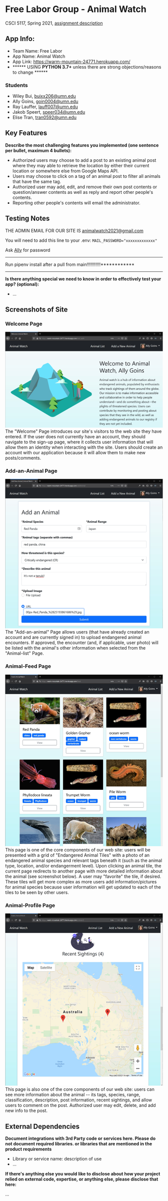 # Free Labor Group - Animal Watch

CSCI 5117, Spring 2021, [assignment description](https://canvas.umn.edu/courses/217951/pages/project-1)


## App Info:

* Team Name: Free Labor
* App Name: Animal Watch
* App Link: https://warm-mountain-24771.herokuapp.com/
* ****** USING **PYTHON 3.7+** unless there are strong objections/reasons to change ******

### Students

* Wiley Bui, buixx206@umn.edu
* Ally Goins, goin0004@umn.edu
* Ray Lauffer, lauff007@umn.edu
* Jakob Speert, speer034@umn.edu
* Elise Tran, tran0592@umn.edu

## Key Features

**Describe the most challenging features you implemented
(one sentence per bullet, maximum 4 bullets):**

* Authorized users may choose to add a post to an existing animal post where they may able to retrieve the location by either their current location or somewhere else from Google Maps API.
* Users may choose to click on a tag of an animal post to filter all animals that have the same tag.
* Authorized user may add, edit, and remove their own post contents or question/answer contents as well as reply and report other people's contents.
* Reporting other people's contents will email the administrator.

## Testing Notes

THE ADMIN EMAIL FOR OUR SITE IS animalwatch2021@gmail.com

You will need to add this line to your .env:
`MAIL_PASSWORD="xxxxxxxxxxxxx"`

Ask [Ally](goin0004@umn.edu) for password
************************
Run pipenv install after a pull from main!!!!!!!!!!!************
************************
**Is there anything special we need to know in order to effectively test your app? (optional):**

* ...

## Screenshots of Site


### Welcome Page
![Welcome page](images/mock-up/WelcomeLoggedIn.jpg "Welcome page")
The "Welcome" Page introduces our site's visitors to the web site they have entered. If the user does not currently have an account, they should navigate to the sign-up page, where it collects user information that will allow them an identity when interacting with the site. Users should create an account with our application because it will allow them to make new posts/comments. 

### Add-an-Animal Page
![Add-an-animal](images/mock-up/AddAnimal.jpg "Add-an-animal")
The "Add-an-animal" Page allows users (that have already created an account and are currently signed in) to upload endangered animal encounters. If approved, the encounter (and, if applicable, user photo) will be listed with the animal's other information when selected from the "Animal-list" Page.

### Animal-Feed Page
![Animal-Feed page](images/mock-up/Feed.jpg "Animal-feed page")
This page is one of the core components of our web site: users will be presented with a grid of "Endangered Animal Tiles" with a photo of an endangered animal species and relevant tags beneath it (such as the animal type, location, and/or endangerment level). Upon clicking an animal tile, the current page redirects to another page with more detailed information about the animal (see screenshot below). A user may "favorite" the tile, if desired. These tiles will get more complex as more users add information/pictures for animal species because user information will get updated to each of the tiles to be seen by other users.

### Animal-Profile Page
![Animal-Profile page](images/mock-up/Sightings.jpg "Animal-list page")
This page is also one of the core components of our web site: users can see more information about the animal -- its tags, species, range, classification, description, post information, recent sightings, and allow users to comment on the post. Authorized user may edit, delete, and add new info to the post.

## External Dependencies

**Document integrations with 3rd Party code or services here.
Please do not document required libraries. or libraries that are mentioned in the product requirements**

* Library or service name: description of use
* ...

**If there's anything else you would like to disclose about how your project
relied on external code, expertise, or anything else, please disclose that
here:**

...
